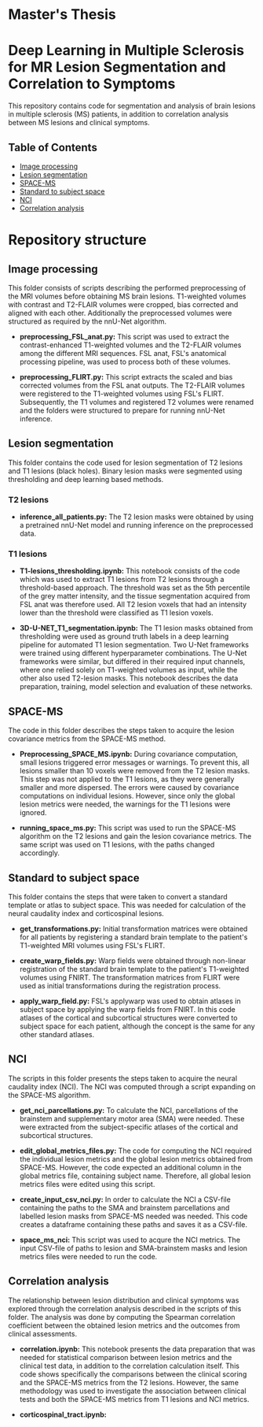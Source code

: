 # Master's Thesis
# Deep Learning in Multiple Sclerosis for MR Lesion Segmentation and Correlation to Symptoms

This repository contains code for segmentation and analysis of brain lesions in multiple sclerosis (MS) patients, in addition to correlation analysis between MS lesions and clinical symptoms.

## Table of Contents

- [Image processing](#Image-processing)
- [Lesion segmentation](#Lesion-segmentation)
- [SPACE-MS](#SPACE-MS)
- [Standard to subject space](#Standard-to-subject-space)
- [NCI](#NCI)
- [Correlation analysis](#Correlation-analysis)


# Repository structure

## Image processing

This folder consists of scripts describing the performed preprocessing of the MRI volumes before obtaining MS brain lesions. T1-weighted volumes with contrast and T2-FLAIR volumes were cropped, bias corrected and aligned with each other. Additionally the preprocessed volumes were structured as required by the nnU-Net algorithm.

- **preprocessing_FSL_anat.py:** 
This script was used to extract the contrast-enhanced T1-weighted volumes and the T2-FLAIR volumes among the different MRI sequences. FSL anat, FSL's anatomical processing pipeline, was used to process both of these volumes. 

- **preprocessing_FLIRT.py:**
This script extracts the scaled and bias corrected volumes from the FSL anat outputs. The T2-FLAIR volumes were registered to the T1-weighted volumes using FSL's FLIRT. Subsequently, the T1 volumes and registered T2 volumes were renamed and the folders were structured to prepare for running nnU-Net inference.

## Lesion segmentation

This folder contains the code used for lesion segmentation of T2 lesions and T1 lesions (black holes). Binary lesion masks were segmented using thresholding and deep learning based methods. 

### T2 lesions

- **inference_all_patients.py:**
The T2 lesion masks were obtained by using a pretrained nnU-Net model and running inference on the preprocessed data. 

### T1 lesions

- **T1-lesions_thresholding.ipynb:**
This notebook consists of the code which was used to extract T1 lesions from T2 lesions through a threshold-based approach. The threshold was set as the 5th percentile of the grey matter intensity, and the tissue segmentation acquired from FSL anat was therefore used. All T2 lesion voxels that had an intensity lower than the threshold were classified as T1 lesion voxels. 

- **3D-U-NET_T1_segmentation.ipynb:**
The T1 lesion masks obtained from thresholding were used as ground truth labels in a deep learning pipeline for automated T1 lesion segmentation. Two U-Net frameworks were trained using different hyperparameter combinations. The U-Net frameworks were similar, but differed in their required input channels, where one relied solely on T1-weighted volumes as input, while the other also used T2-lesion masks. This notebook describes the data preparation, training, model selection and evaluation of these networks.

## SPACE-MS

The code in this folder describes the steps taken to acquire the lesion covariance metrics from the SPACE-MS method. 

- **Preprocessing_SPACE_MS.ipynb:**
During covariance computation, small lesions triggered error messages or warnings. To prevent this, all lesions smaller than 10 voxels were removed from the T2 lesion masks. This step was not applied to the T1 lesions, as they were generally smaller and more dispersed. The errors were caused by covariance computations on individual lesions. However, since only the global lesion metrics were needed, the warnings for the T1 lesions were ignored.

- **running_space_ms.py:**
This script was used to run the SPACE-MS algorithm on the T2 lesions and gain the lesion covariance metrics. The same script was used on T1 lesions, with the paths changed accordingly.

## Standard to subject space

This folder contains the steps that were taken to convert a standard template or atlas to subject space. This was needed for calculation of the neural caudality index and corticospinal lesions.

- **get_transformations.py:**
Initial transformation matrices were obtained for all patients by registering a standard brain template to the patient's T1-weighted MRI volumes using FSL's FLIRT. 

- **create_warp_fields.py:**
Warp fields were obtained through non-linear registration of the standard brain template to the patient's T1-weighted volumes using FNIRT. The transformation matrices from FLIRT were used as initial transformations during the registration process. 

- **apply_warp_field.py:**
FSL's applywarp was used to obtain atlases in subject space by applying the warp fields from FNIRT. In this code atlases of the cortical and subcortical structures were converted to subject space for each patient, although the concept is the same for any other standard atlases. 

## NCI

The scripts in this folder presents the steps taken to acquire the neural caudality index (NCI). The NCI was computed through a script expanding on the SPACE-MS algorithm.

- **get_nci_parcellations.py:**
To calculate the NCI, parcellations of the brainstem and supplementary motor area (SMA) were needed. These were extracted from the subject-specific atlases of the cortical and subcortical structures. 

- **edit_global_metrics_files.py:**
The code for computing the NCI required the individual lesion metrics and the global lesion metrics obtained from SPACE-MS. However, the code expected an additional column in the global metrics file, containing subject name. Therefore, all global lesion metrics files were edited using this script.

- **create_input_csv_nci.py:**
In order to calculate the NCI a CSV-file containing the paths to the SMA and brainstem parcellations and labelled lesion masks from SPACE-MS needed was needed. This code creates a dataframe containing these paths and saves it as a CSV-file.

- **space_ms_nci:**
This script was used to acqure the NCI metrics. The input CSV-file of paths to lesion and SMA-brainstem masks and lesion metrics files were needed to run the code.

## Correlation analysis

The relationship between lesion distribution and clinical symptoms was explored through the correlation analysis described in the scripts of this folder. The analysis was done by computing the Spearman correlation coefficient between the obtained lesion metrics and the outcomes from clinical assessments.

- **correlation.ipynb:**
This notebook presents the data preparation that was needed for statistical comparison between lesion metrics and the clinical test data, in addition to the correlation calculation itself. This code shows specifically the comparisons between the clinical scoring and the SPACE-MS metrics from the T2 lesions. However, the same methodology was used to investigate the association between clinical tests and both the SPACE-MS metrics from T1 lesions and NCI metrics.

- **corticospinal_tract.ipynb:**

